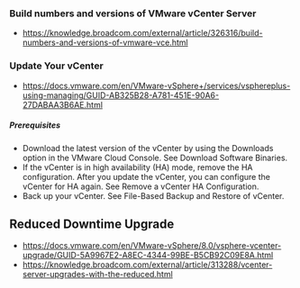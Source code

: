 
### Build numbers and versions of VMware vCenter Server
- https://knowledge.broadcom.com/external/article/326316/build-numbers-and-versions-of-vmware-vce.html
### Update Your vCenter  
- https://docs.vmware.com/en/VMware-vSphere+/services/vsphereplus-using-managing/GUID-AB325B28-A781-451E-90A6-27DABAA3B6AE.html


##### Prerequisites

- Download the latest version of the vCenter by using the Downloads option in the VMware Cloud Console. See Download Software Binaries.
- If the vCenter is in high availability (HA) mode, remove the HA configuration. After you update the vCenter, you can configure the vCenter for HA again. See Remove a vCenter HA Configuration.
- Back up your vCenter. See File-Based Backup and Restore of vCenter.

## Reduced Downtime Upgrade
- https://docs.vmware.com/en/VMware-vSphere/8.0/vsphere-vcenter-upgrade/GUID-5A9967E2-A8EC-4344-99BE-B5CB92C09E8A.html
- https://knowledge.broadcom.com/external/article/313288/vcenter-server-upgrades-with-the-reduced.html
